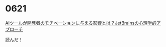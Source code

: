 # 0621

[AIツールが開発者のモチベーションに与える影響とは？JetBrainsの心理学的アプローチ](https://qiita.com/nattogohan123/items/a265271b835957789df9)

読んだ！
